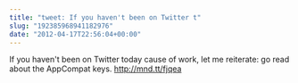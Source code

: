```yaml
---
title: "tweet: If you haven't been on Twitter t"
slug: "192385968941182976"
date: "2012-04-17T22:56:04+00:00"
---
```

If you haven't been on Twitter today cause of work, let me reiterate: go read about the AppCompat keys. http://mnd.tt/fjqea